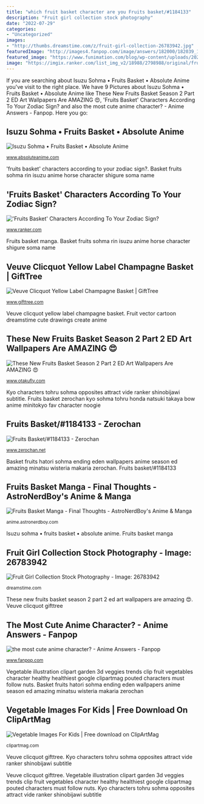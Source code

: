 ```yaml
---
title: "which fruit basket character are you Fruits basket/#1184133"
description: "Fruit girl collection stock photography"
date: "2022-07-29"
categories:
- "Uncategorized"
images:
- "http://thumbs.dreamstime.com/z/fruit-girl-collection-26783942.jpg"
featuredImage: "http://images4.fanpop.com/image/answers/182000/182039_1288738895857_180_280.jpg"
featured_image: "https://www.funimation.com/blog/wp-content/uploads/2020/09/4_Hatori-1024x508.png"
image: "https://imgix.ranker.com/list_img_v2/18988/2798988/original/fruits-basket-characters-zodiac?w=817&amp;h=427&amp;fm=jpg&amp;q=50&amp;fit=crop"
---
```


If you are searching about Isuzu Sohma • Fruits Basket • Absolute Anime you've visit to the right place. We have 9 Pictures about Isuzu Sohma • Fruits Basket • Absolute Anime like These New Fruits Basket Season 2 Part 2 ED Art Wallpapers Are AMAZING 😍, &#039;Fruits Basket&#039; Characters According To Your Zodiac Sign? and also the most cute anime character? - Anime Answers - Fanpop. Here you go:

## Isuzu Sohma • Fruits Basket • Absolute Anime

![Isuzu Sohma • Fruits Basket • Absolute Anime](http://www.absoluteanime.com/fruits_basket/rin.jpg "&#039;fruits basket&#039; characters according to your zodiac sign?")

<small>www.absoluteanime.com</small>

&#039;fruits basket&#039; characters according to your zodiac sign?. Basket fruits sohma rin isuzu anime horse character shigure soma name

## &#039;Fruits Basket&#039; Characters According To Your Zodiac Sign?

![&#039;Fruits Basket&#039; Characters According To Your Zodiac Sign?](https://imgix.ranker.com/list_img_v2/18988/2798988/original/fruits-basket-characters-zodiac?w=817&amp;h=427&amp;fm=jpg&amp;q=50&amp;fit=crop "Isuzu sohma • fruits basket • absolute anime")

<small>www.ranker.com</small>

Fruits basket manga. Basket fruits sohma rin isuzu anime horse character shigure soma name

## Veuve Clicquot Yellow Label Champagne Basket | GiftTree

![Veuve Clicquot Yellow Label Champagne Basket | GiftTree](https://www.gifttree.com/images/gt_large/7317-8907.png?1342467377 "Veuve clicquot yellow label champagne basket")

<small>www.gifttree.com</small>

Veuve clicquot yellow label champagne basket. Fruit vector cartoon dreamstime cute drawings create anime

## These New Fruits Basket Season 2 Part 2 ED Art Wallpapers Are AMAZING 😍

![These New Fruits Basket Season 2 Part 2 ED Art Wallpapers Are AMAZING 😍](https://www.funimation.com/blog/wp-content/uploads/2020/09/4_Hatori-1024x508.png "Kyo characters tohru sohma opposites attract vide ranker shinobijawi subtitle")

<small>www.otakufly.com</small>

Kyo characters tohru sohma opposites attract vide ranker shinobijawi subtitle. Fruits basket zerochan kyo sohma tohru honda natsuki takaya bow anime minitokyo fav character noogie

## Fruits Basket/#1184133 - Zerochan

![Fruits Basket/#1184133 - Zerochan](http://s1.zerochan.net/Fruits.Basket.600.1184133.jpg "Basket fruits sohma rin isuzu anime horse character shigure soma name")

<small>www.zerochan.net</small>

Basket fruits hatori sohma ending eden wallpapers anime season ed amazing minatsu wisteria makaria zerochan. Fruits basket/#1184133

## Fruits Basket Manga - Final Thoughts - AstroNerdBoy&#039;s Anime &amp; Manga

![Fruits Basket Manga - Final Thoughts - AstroNerdBoy&#039;s Anime &amp; Manga](http://anime.astronerdboy.com/wp-content/uploads/blogger/_abkMP58OLUA/SqkZ6HwUPGI/AAAAAAAAPlo/f9b2iO4qmFM/s1600/[Fruits%2BBasket]%2BTohru%2Band%2Bcompany%2Btakaya_natsuki.jpg "These new fruits basket season 2 part 2 ed art wallpapers are amazing 😍")

<small>anime.astronerdboy.com</small>

Isuzu sohma • fruits basket • absolute anime. Fruits basket manga

## Fruit Girl Collection Stock Photography - Image: 26783942

![Fruit Girl Collection Stock Photography - Image: 26783942](http://thumbs.dreamstime.com/z/fruit-girl-collection-26783942.jpg "Veuve clicquot yellow label champagne basket")

<small>dreamstime.com</small>

These new fruits basket season 2 part 2 ed art wallpapers are amazing 😍. Veuve clicquot gifttree

## The Most Cute Anime Character? - Anime Answers - Fanpop

![the most cute anime character? - Anime Answers - Fanpop](http://images4.fanpop.com/image/answers/182000/182039_1288738895857_180_280.jpg "Fruits basket zerochan kyo sohma tohru honda natsuki takaya bow anime minitokyo fav character noogie")

<small>www.fanpop.com</small>

Vegetable illustration clipart garden 3d veggies trends clip fruit vegetables character healthy healthiest google clipartmag pouted characters must follow nuts. Basket fruits hatori sohma ending eden wallpapers anime season ed amazing minatsu wisteria makaria zerochan

## Vegetable Images For Kids | Free Download On ClipArtMag

![Vegetable Images For Kids | Free download on ClipArtMag](http://clipartmag.com/images/vegetable-images-for-kids-38.jpg "Fruit girl collection stock photography")

<small>clipartmag.com</small>

Veuve clicquot gifttree. Kyo characters tohru sohma opposites attract vide ranker shinobijawi subtitle

Veuve clicquot gifttree. Vegetable illustration clipart garden 3d veggies trends clip fruit vegetables character healthy healthiest google clipartmag pouted characters must follow nuts. Kyo characters tohru sohma opposites attract vide ranker shinobijawi subtitle
